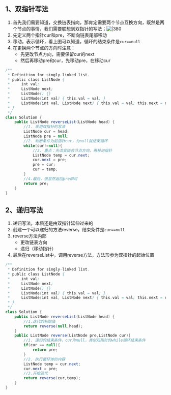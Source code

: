 
## 1、双指针写法

1. 首先我们需要知道，交换链表指向，那肯定需要两个节点互换方向，既然是两个节点的事情，我们需要联想到双指针的写法；![|380](https://my-obsidian-image.oss-cn-guangzhou.aliyuncs.com/2024/04/e91853e9a21fd017f1ac81f17ad62c67.gif)
2. 先定义两个指针cur和pre，不断向链表尾部移动
3. 移动，表示循环，看上图可以知道，循环的结束条件是`cur==null`
4. 在更换两个节点的方向时注意：
	- 先更改节点方向，需要保留cur的next
	- 然后再移动pre和cur，先移动pre，在移动cur

```java
/**
 * Definition for singly-linked list.
 * public class ListNode {
 *     int val;
 *     ListNode next;
 *     ListNode() {}
 *     ListNode(int val) { this.val = val; }
 *     ListNode(int val, ListNode next) { this.val = val; this.next = next; }
 * }
 */
class Solution {
    public ListNode reverseList(ListNode head) {
        //1. 采用双指针的写法
        ListNode cur = head;
        ListNode pre = null;
        //2. 判断条件为前指针cur，为null就结束循环
        while(cur!=null){
            //3. 重点：先改变链表节点方向，再移动指针
            ListNode temp = cur.next;
            cur.next = pre;
            pre = cur;
            cur = temp;
        }
        //4.最后，很显然返回pre即可
        return pre;
    }
}
```

## 2、递归写法

1. 递归写法，本质还是由双指针延伸过来的
2. 创建一个可以递归的方法reverse，结束条件是`cur==null`
3. reverse方法内部
	- 更改链表方向
	- 递归（移动指针）
4. 最后在reverseList中，调用reverse方法，方法形参为双指针的起始位置

```java
/**
 * Definition for singly-linked list.
 * public class ListNode {
 *     int val;
 *     ListNode next;
 *     ListNode() {}
 *     ListNode(int val) { this.val = val; }
 *     ListNode(int val, ListNode next) { this.val = val; this.next = next; }
 * }
 */
class Solution {
    public ListNode reverseList(ListNode head) {
        //1.迭代的初始值
        return reverse(null,head);
    }
    public ListNode reverse(ListNode pre,ListNode cur){
        //1. 递归的结束条件，cur为null，类似双指针的while循环结束条件
        if(cur == null){
            return pre;
        }
        //2. 执行循环体的内容
        ListNode temp = cur.next;
        cur.next = pre;
        //3.开始迭代
        return reverse(cur,temp);
    }
}
```